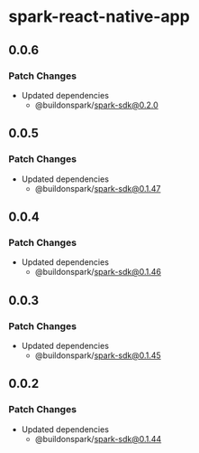 # spark-react-native-app

## 0.0.6

### Patch Changes

- Updated dependencies
  - @buildonspark/spark-sdk@0.2.0

## 0.0.5

### Patch Changes

- Updated dependencies
  - @buildonspark/spark-sdk@0.1.47

## 0.0.4

### Patch Changes

- Updated dependencies
  - @buildonspark/spark-sdk@0.1.46

## 0.0.3

### Patch Changes

- Updated dependencies
  - @buildonspark/spark-sdk@0.1.45

## 0.0.2

### Patch Changes

- Updated dependencies
  - @buildonspark/spark-sdk@0.1.44
